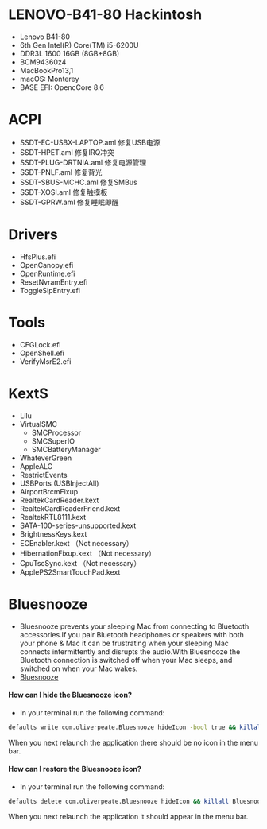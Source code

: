 # LENOVO-B41-80 Hackintosh
- Lenovo B41-80
- 6th Gen Intel(R) Core(TM) i5-6200U
- DDR3L 1600 16GB (8GB+8GB)
- BCM94360z4
- MacBookPro13,1
- macOS: Monterey
- BASE EFI: OpencCore 8.6
# ACPI
- SSDT-EC-USBX-LAPTOP.aml 修复USB电源
- SSDT-HPET.aml 修复IRQ冲突
- SSDT-PLUG-DRTNIA.aml 修复电源管理
- SSDT-PNLF.aml 修复背光
- SSDT-SBUS-MCHC.aml 修复SMBus
- SSDT-XOSI.aml 修复触摸板
- SSDT-GPRW.aml 修复睡眠即醒
# Drivers
- HfsPlus.efi
- OpenCanopy.efi
- OpenRuntime.efi
- ResetNvramEntry.efi
- ToggleSipEntry.efi
# Tools
- CFGLock.efi
- OpenShell.efi
- VerifyMsrE2.efi
# KextS
- Lilu
- VirtualSMC
  + SMCProcessor
  + SMCSuperIO
  + SMCBatteryManager
- WhateverGreen
- AppleALC
- RestrictEvents
- USBPorts (USBInjectAll)
- AirportBrcmFixup
- RealtekCardReader.kext
- RealtekCardReaderFriend.kext
- RealtekRTL8111.kext
- SATA-100-series-unsupported.kext
- BrightnessKeys.kext
- ECEnabler.kext （Not necessary）
- HibernationFixup.kext （Not necessary）
- CpuTscSync.kext （Not necessary）
- ApplePS2SmartTouchPad.kext
# Bluesnooze
- Bluesnooze prevents your sleeping Mac from connecting to Bluetooth accessories.If you pair Bluetooth headphones or speakers with both your phone & Mac it can be frustrating when your sleeping Mac connects intermittently and disrupts the audio.With Bluesnooze the Bluetooth connection is switched off when your Mac sleeps, and switched on when your Mac wakes.
- [Bluesnooze](https://github.com/odlp/bluesnooze/)

#### How can I hide the Bluesnooze icon?
- In your terminal run the following command:
```sh
defaults write com.oliverpeate.Bluesnooze hideIcon -bool true && killall Bluesnooze
```
When you next relaunch the application there should be no icon in the menu bar.
#### How can I restore the Bluesnooze icon?
- In your terminal run the following command:
```sh
defaults delete com.oliverpeate.Bluesnooze hideIcon && killall Bluesnooze
```
When you next relaunch the application it should appear in the menu bar.
